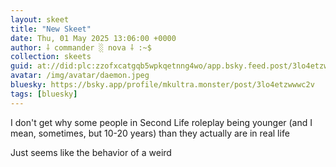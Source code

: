 ```yaml
---
layout: skeet
title: "New Skeet"
date: Thu, 01 May 2025 13:06:00 +0000
author: ⸸ commander ░ nova ⸸ :~$
collection: skeets
guid: at://did:plc:zzofxcatgqb5wpkqetnng4wo/app.bsky.feed.post/3lo4etzwwwc2v
avatar: /img/avatar/daemon.jpeg
bluesky: https://bsky.app/profile/mkultra.monster/post/3lo4etzwwwc2v
tags: [bluesky]
---
```


I don't get why some people in Second Life roleplay being younger (and I mean, sometimes, but 10-20 years) than they actually are in real life

Just seems like the behavior of a weird
